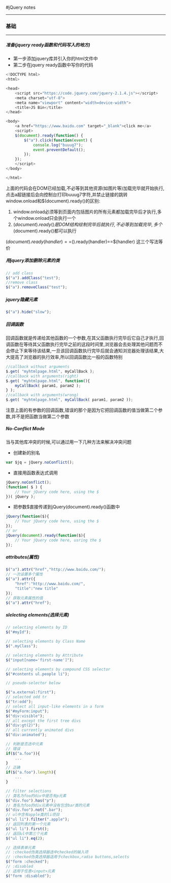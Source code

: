 #jQuery notes
***
### 基础
***
##### 准备(jquery ready函数和代码写入的地方)
- 第一步添加jquery库并引入你的html文件中  
- 第二步在jquery ready函数中写你的代码
```javascript
<!DOCTYPE html>
<html>

<head>
    <script src="https://code.jquery.com/jquery-2.1.4.js"></script>
    <meta charset="utf-8">
    <meta name="viewport" content="width=device-width">
    <title>JS Bin</title>
</head>

<body>
    <a href="https://www.baidu.com" target="_blank">click me</a>
    <script>
    $(document).ready(function() {
        $("a").click(function(event) {
            console.log("buuug7");
            event.preventDefault();
        });
    });
    </script>
</body>

</html>

```
上面的代码会在DOM已经加载,不必等到其他资源(如图片等)加载完毕就开始执行,点击a超链接后会向控制台打印buuug7字符,并禁止链接的跳转  
window.onload和$(document).ready()的区别:  
1. window.onload必须等到页面内包括图片的所有元素都加载完毕后才执行,多个window.onload只会执行一个  
2. $(document).ready()是DOM结构绘制完毕后就执行,不必等到加载完毕,多个$(document).ready()都可以执行  

$(document).ready(handler)==$().ready(handler)==$(handler) 这三个写法等价

##### 用jquery添加删除元素的类
```javascript
// add class
$("a").addClass("test");
//remove class
$("a").removeClass("test");
```
##### jquery隐藏元素
```javascript
$("a").hide("slow");
```

##### 回调函数
回调函数就是传递给其他函数的一个参数,在其父函数执行完毕后它自己才执行,回调函数在等待其父函数执行完毕之前的这段时间里,浏览器会去处理其他问题而不会停止下来等待该结果,一旦该回调函数执行完毕后就会通知浏览器处理该结果,大大提高了浏览器的执行效率,所以回调函数比一般的函数特别
```javascript
//callback without arguments
$.get( "myhtmlpage.html", myCallBack );
//callback with arguments(right)
$.get( "myhtmlpage.html", function(){
    myCallBack( param1, param2 );
} );
//callback with arguments(wrong)
$.get( "myhtmlpage.html", myCallBack( param1, param2 ));
```
注意上面的有参数的回调函数,错误的那个是因为它把回调函数的值当做第二个参数,并不是把函数当做第二个参数


##### No-Conflict Mode
当与其他库冲突的时候,可以通过用一下几种方法来解决冲突问题


- 创建新的别名
```javascript
var $jq = jQuery.noConflict();
```
- 直接用函数表达式调用
```javascript
jQuery.noConflict();
(function( $ ) {
    // Your jQuery code here, using the $
})( jQuery );
```
- 把参数$直接传递到jQuery(document).ready()函数中
```javascript
jQuery(function($){
    // Your jQuery code here, using the $
});
// or 
jQuery(document).ready(function($){
    // Your jQuery code here, usring the $
});
```

##### attributes(属性)
```javascript
$("a").attr("href","http://www.baidu.com/");
// 一次设置多个属性
$("a").attr({
    "href":"http://www.baidu.com/",
    "title":"new title"
});
// 获取元素属性的值
$("a").attr("href");
```

##### slelecting elements(选择元素)
```javascript
// selecting elements by ID
$("#myId");

// selecting elements by Class Name
$(".myClass");

// selecting elements by Attribute
$("input[name='first-name']");

// selecting elements by compound CSS selector
$("#contents ul.people li");

// pseudo-selector below

$("a.external:first");
// selected odd tr
$("tr:odd");
// select all input-like elements in a form
$("#myForm:input");
$("div:visible");
// all except the first tree divs
$("div:gt(2)");
// all currently animated divs
$("div:animated");

// 判断是否选中元素
// 错误
if($("a.foo")){
    ...
}
// 正确
if($("a.foo").length){
    ...
}

// filter selections
// 类名为foo的div中是否有p元素
$("div.foo").has("p");
// 类名为foo的div元素中没有包含bar类的元素
$("div.foo").not(".bar");
// ul中含有apple类的li项目
$("ul li").filter(".apple");
// 返回列表的第一个元素
$("ul li").first();
// 返回ul中第三个元素
$("ul li").eq(2);

// 选择表单元素
// :checked伪类选择器选中checked的输入项
// :checked伪类选择器适用于checkbox,radio buttons,selects
$("form :checked");
// :disabled
// 适用于任意<input>元素
$("form :disabled");
```







